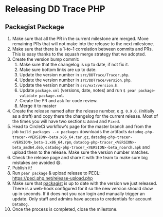 # Releasing DD Trace PHP

## Packagist Package

1. Make sure that all the PR in the current milestone are merged. Move remaining PRs that will not make into the release
    to the next milestone.
1. Make sure that there is a 1-to-1 correlation between commits and PRs. This is easy thanks to the squash merge
    strategy that we adopted.
1. Create the version bump commit:
    1. Make sure that the changelog is up to date, if not fix it.
    1. Make sure bottom links are up to date.
    1. Update the version number in `src/DDTrace/Tracer.php`.
    1. Update the version number in `src/DDTrace/version.php`.
    1. Update the version number in `src/ext/version.h`.
    1. Update `package.xml` (versions, date, notes) and run `$ pear package-validate package.xml`.
    1. Create the PR and ask for code review.
    1. Merge it to master
1. Create the release named after the release number, e.g. `0.9.0`, (initially as a draft) and copy there the changelog
    for the current release. Most of the times you will have two sections: `Added` and `Fixed`.
1. Head to CircleCi workflow's page for the master branch and from the job `build_packages --> packages` downloads the
    artifacts `datadog-php-tracer-<VERSION>-beta.x86_64.tar.gz`, `datadog-php-tracer-<VERSION>_beta-1.x86_64.rpm`,
    `datadog-php-tracer_<VERSION>-beta_amd64.deb`, `datadog-php-tracer_<VERSION>-beta_noarch.apk` and upload them to
    the release. Make sure the version number matches.
1. Check the release page and share it with the team to make sure big mistakes are avoided :smile:.
1. Publish it!
1. Run `pear package` & upload release to PECL: https://pecl.php.net/release-upload.php
1. Make sure that [packagist](https://packagist.org/packages/datadog/dd-trace) is up to date with the version we just
    released.
    There is a web-hook configured for it so the new version should show up in seconds.
    If it does not you can login and manually trigger an update. Only staff and admins have access to credentials for
    account `DataDog`.
1. Once the process is completed, close the milestone.
